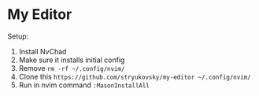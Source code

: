 # My Editor

Setup:  

1) Install NvChad
2) Make sure it installs initial config
3) Remove `rm -rf ~/.config/nvim/`
4) Clone this `https://github.com/stryukovsky/my-editor ~/.config/nvim/`
5) Run in nvim command `:MasonInstallAll`

